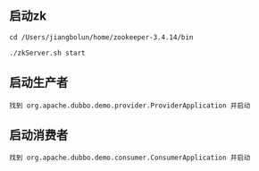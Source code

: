 ## 启动zk

```shell
cd /Users/jiangbolun/home/zookeeper-3.4.14/bin

./zkServer.sh start
```

## 启动生产者

```shell
找到 org.apache.dubbo.demo.provider.ProviderApplication 并启动
```


## 启动消费者

```shell
找到 org.apache.dubbo.demo.consumer.ConsumerApplication 并启动
```